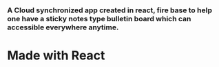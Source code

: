 
### A Cloud synchronized app created in react, fire base to help one have a sticky notes type bulletin board which can accessible everywhere anytime.


# Made with React

